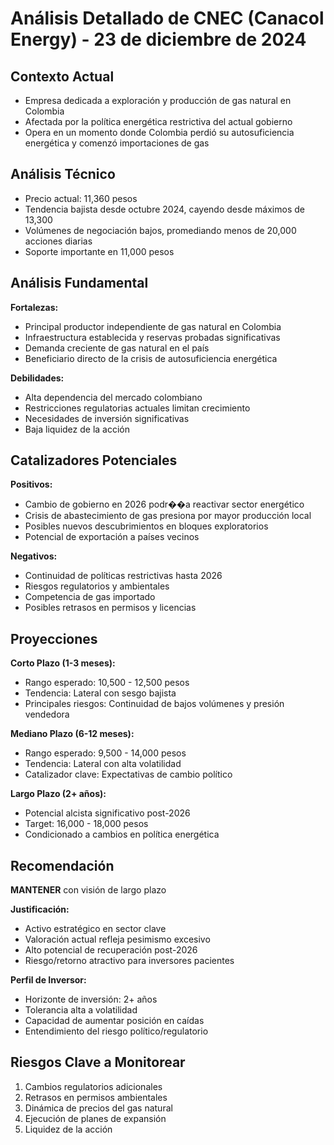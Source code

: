 # Análisis Detallado de CNEC (Canacol Energy) - 23 de diciembre de 2024

## Contexto Actual

- Empresa dedicada a exploración y producción de gas natural en Colombia
- Afectada por la política energética restrictiva del actual gobierno
- Opera en un momento donde Colombia perdió su autosuficiencia energética y comenzó importaciones de gas

## Análisis Técnico

- Precio actual: 11,360 pesos
- Tendencia bajista desde octubre 2024, cayendo desde máximos de 13,300
- Volúmenes de negociación bajos, promediando menos de 20,000 acciones diarias
- Soporte importante en 11,000 pesos

## Análisis Fundamental

**Fortalezas:**

- Principal productor independiente de gas natural en Colombia
- Infraestructura establecida y reservas probadas significativas
- Demanda creciente de gas natural en el país
- Beneficiario directo de la crisis de autosuficiencia energética

**Debilidades:**

- Alta dependencia del mercado colombiano
- Restricciones regulatorias actuales limitan crecimiento
- Necesidades de inversión significativas
- Baja liquidez de la acción

## Catalizadores Potenciales

**Positivos:**

- Cambio de gobierno en 2026 podr��a reactivar sector energético
- Crisis de abastecimiento de gas presiona por mayor producción local
- Posibles nuevos descubrimientos en bloques exploratorios
- Potencial de exportación a países vecinos

**Negativos:**

- Continuidad de políticas restrictivas hasta 2026
- Riesgos regulatorios y ambientales
- Competencia de gas importado
- Posibles retrasos en permisos y licencias

## Proyecciones

**Corto Plazo (1-3 meses):**

- Rango esperado: 10,500 - 12,500 pesos
- Tendencia: Lateral con sesgo bajista
- Principales riesgos: Continuidad de bajos volúmenes y presión vendedora

**Mediano Plazo (6-12 meses):**

- Rango esperado: 9,500 - 14,000 pesos
- Tendencia: Lateral con alta volatilidad
- Catalizador clave: Expectativas de cambio político

**Largo Plazo (2+ años):**

- Potencial alcista significativo post-2026
- Target: 16,000 - 18,000 pesos
- Condicionado a cambios en política energética

## Recomendación

**MANTENER** con visión de largo plazo

**Justificación:**

- Activo estratégico en sector clave
- Valoración actual refleja pesimismo excesivo
- Alto potencial de recuperación post-2026
- Riesgo/retorno atractivo para inversores pacientes

**Perfil de Inversor:**

- Horizonte de inversión: 2+ años
- Tolerancia alta a volatilidad
- Capacidad de aumentar posición en caídas
- Entendimiento del riesgo político/regulatorio

## Riesgos Clave a Monitorear

1. Cambios regulatorios adicionales
2. Retrasos en permisos ambientales
3. Dinámica de precios del gas natural
4. Ejecución de planes de expansión
5. Liquidez de la acción
